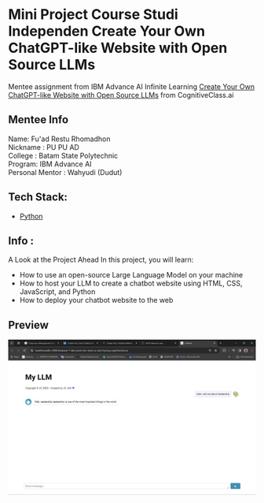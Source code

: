 # Mini Project Course Studi Independen Create Your Own ChatGPT-like Website with Open Source LLMs
Mentee assignment from IBM Advance AI Infinite Learning [Create Your Own ChatGPT-like Website with Open Source LLMs](https://cognitiveclass.ai/courses/course-v1:IBMSkillsNetwork+GPXX04ESEN+v1) from CognitiveClass.ai

## Mentee Info
Name: Fu'ad Restu Rhomadhon\
Nickname : PU PU AD\
College : Batam State Polytechnic\
Program: IBM Advance AI\
Personal Mentor : Wahyudi (Dudut)

## Tech Stack: 
- [Python](https://www.python.org/)

## Info :

A Look at the Project Ahead
In this project, you will learn:
- How to use an open-source Large Language Model on your machine
- How to host your LLM to create a chatbot website using HTML, CSS, JavaScript, and Python
- How to deploy your chatbot website to the web

## Preview
![Result](https://github.com/inipuadv1/Create-Your-Own-Chatbot-Website-with-Open-Source-LLMs/blob/main/Screenshot%202024-03-04%20134157.png)
